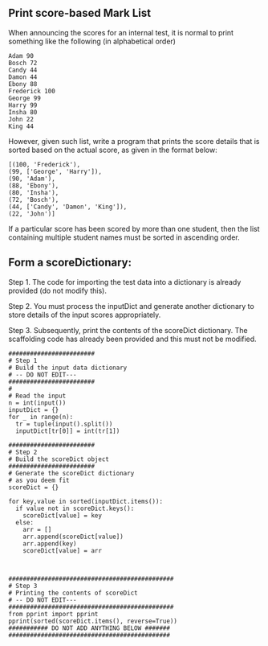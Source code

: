 ## Print score-based Mark List 
When announcing the scores for an internal test,  it is normal to print something like the following (in alphabetical order)
```
Adam 90
Bosch 72
Candy 44
Damon 44
Ebony 88
Frederick 100
George 99
Harry 99
Insha 80
John 22
King 44
```
However, given such list, write a program that prints the score details that is sorted based on the actual score, as given in the format below: 
```
[(100, 'Frederick'),
(99, ['George', 'Harry']),
(90, 'Adam'),
(88, 'Ebony'),
(80, 'Insha'),
(72, 'Bosch'),
(44, ['Candy', 'Damon', 'King']),
(22, 'John')]
```
If a particular score has been scored by more than one student, then the list containing multiple student names must be sorted in ascending order. 
## Form a scoreDictionary:

Step 1. The code for importing the test data into a dictionary is already provided (do not modify this).  

Step 2. You must process the inputDict and generate another dictionary to store details of the input scores appropriately. 

Step 3. Subsequently, print the contents of the scoreDict dictionary. The scaffolding code  has  already been provided and this must not be modified.
```
########################
# Step 1 
# Build the input data dictionary 
# -- DO NOT EDIT--- 
########################
#
# Read the input 
n = int(input()) 
inputDict = {}
for _ in range(n): 
  tr = tuple(input().split()) 
  inputDict[tr[0]] = int(tr[1])

########################
# Step 2
# Build the scoreDict object
########################
# Generate the scoreDict dictionary 
# as you deem fit
scoreDict = {}

for key,value in sorted(inputDict.items()):
  if value not in scoreDict.keys():
    scoreDict[value] = key
  else:
    arr = []
    arr.append(scoreDict[value])
    arr.append(key)
    scoreDict[value] = arr



##############################################
# Step 3 
# Printing the contents of scoreDict 
# -- DO NOT EDIT--- 
##############################################
from pprint import pprint 
pprint(sorted(scoreDict.items(), reverse=True))
########### DO NOT ADD ANYTHING BELOW #######
#############################################

```
